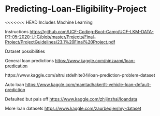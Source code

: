 # Predicting-Loan-Eligibility-Project
<<<<<<< HEAD
Includes Machine Learning



Instructions
https://github.com/UCF-Coding-Boot-Camp/UCF-LKM-DATA-PT-05-2020-U-C/blob/master/Projects/Final-Project/ProjectGuidelines/23.1%20Final%20Project.pdf

Dataset possibilities

General loan predictions
https://www.kaggle.com/ninzaami/loan-predication
<p>    </p>
https://www.kaggle.com/altruistdelhite04/loan-prediction-problem-dataset



Auto loan
https://www.kaggle.com/mamtadhaker/lt-vehicle-loan-default-prediction

Defaulted but pais off 
https://www.kaggle.com/zhijinzhai/loandata


More loan datasets
https://www.kaggle.com/zaurbegiev/my-dataset
